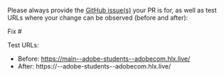 Please always provide the [GitHub issue(s)](../issues) your PR is for, as well as test URLs where your change can be observed (before and after):

Fix #<gh-issue-id>

Test URLs:
- Before: https://main--adobe-students--adobecom.hlx.live/
- After: https://<branch>--adobe-students--adobecom.hlx.live/
